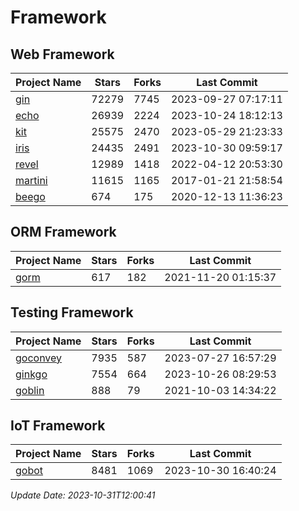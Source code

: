 # Framework

## Web Framework
| Project Name | Stars | Forks | Last Commit |
| ------------ | ----- | ----- | ----------- |
| [gin](https://github.com/gin-gonic/gin) | 72279 | 7745 | 2023-09-27 07:17:11 |
| [echo](https://github.com/labstack/echo) | 26939 | 2224 | 2023-10-24 18:12:13 |
| [kit](https://github.com/go-kit/kit) | 25575 | 2470 | 2023-05-29 21:23:33 |
| [iris](https://github.com/kataras/iris) | 24435 | 2491 | 2023-10-30 09:59:17 |
| [revel](https://github.com/revel/revel) | 12989 | 1418 | 2022-04-12 20:53:30 |
| [martini](https://github.com/go-martini/martini) | 11615 | 1165 | 2017-01-21 21:58:54 |
| [beego](https://github.com/astaxie/beego) | 674 | 175 | 2020-12-13 11:36:23 |

## ORM Framework
| Project Name | Stars | Forks | Last Commit |
| ------------ | ----- | ----- | ----------- |
| [gorm](https://github.com/jinzhu/gorm) | 617 | 182 | 2021-11-20 01:15:37 |

## Testing Framework
| Project Name | Stars | Forks | Last Commit |
| ------------ | ----- | ----- | ----------- |
| [goconvey](https://github.com/smartystreets/goconvey) | 7935 | 587 | 2023-07-27 16:57:29 |
| [ginkgo](https://github.com/onsi/ginkgo) | 7554 | 664 | 2023-10-26 08:29:53 |
| [goblin](https://github.com/franela/goblin) | 888 | 79 | 2021-10-03 14:34:22 |

## IoT Framework
| Project Name | Stars | Forks | Last Commit |
| ------------ | ----- | ----- | ----------- |
| [gobot](https://github.com/hybridgroup/gobot) | 8481 | 1069 | 2023-10-30 16:40:24 |

*Update Date: 2023-10-31T12:00:41*